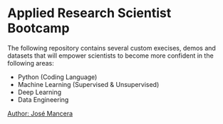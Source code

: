 # Applied Research Scientist Bootcamp

The following repository contains several custom execises, demos and datasets that will 
empower scientists to become more confident in the following areas:

* Python (Coding Language)
* Machine Learning (Supervised & Unsupervised)
* Deep Learning
* Data Engineering


[Author: José Mancera](https://www.linkedin.com/in/jose0628/)